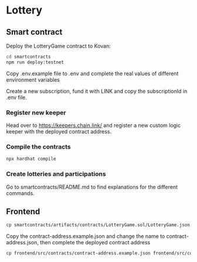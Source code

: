 # Lottery

## Smart contract
Deploy the LotteryGame contract to Kovan:

```bash
cd smartcontracts
npm run deploy:testnet
```

Copy .env.example file to .env and complete the real values of different environment variables

Create a new subscription, fund it with LINK and copy the subscriptionId in .env file.

### Register new keeper
Head over to https://keepers.chain.link/ and register a new custom logic keeper with the deployed contract address.

### Compile the contracts
```bash
npx hardhat compile
```

### Create lotteries and participations
Go to smartcontracts/README.md to find explanations for the different commands.

## Frontend
```bash
cp smartcontracts/artifacts/contracts/LotteryGame.sol/LotteryGame.json frontend/src/contracts/LotteryGame.json
```

Copy the contract-address.example.json and change the name to contract-address.json, then complete the deployed contract address
```bash
cp frontend/src/contracts/contract-address.example.json frontend/src/contracts/contract-address.json
```

